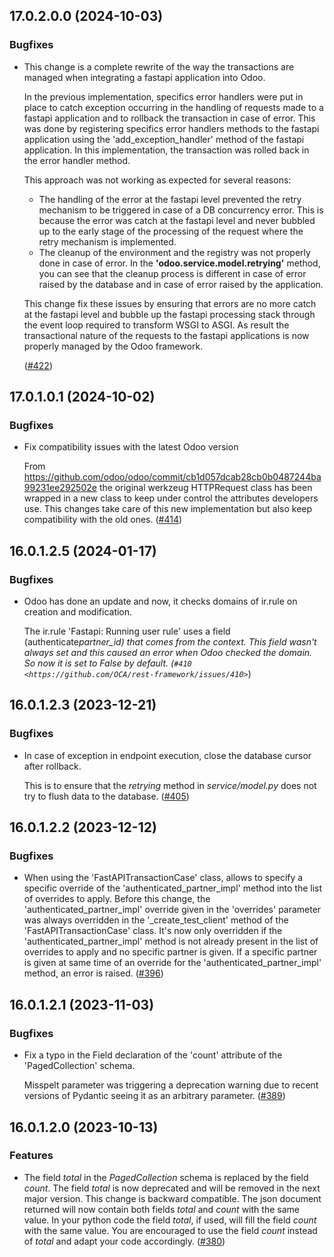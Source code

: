 ## 17.0.2.0.0 (2024-10-03)

### Bugfixes

- This change is a complete rewrite of the way the transactions are managed when
  integrating a fastapi application into Odoo.

  In the previous implementation, specifics error handlers were put in place to
  catch exception occurring in the handling of requests made to a fastapi application
  and to rollback the transaction in case of error. This was done by registering
  specifics error handlers methods to the fastapi application using the 'add_exception_handler'
  method of the fastapi application. In this implementation, the transaction was
  rolled back in the error handler method.

  This approach was not working as expected for several reasons:

  - The handling of the error at the fastapi level prevented the retry mechanism
    to be triggered in case of a DB concurrency error. This is because the error
    was catch at the fastapi level and never bubbled up to the early stage of the
    processing of the request where the retry mechanism is implemented.
  - The cleanup of the environment and the registry was not properly done in case
    of error. In the **'odoo.service.model.retrying'** method, you can see that
    the cleanup process is different in case of error raised by the database
    and in case of error raised by the application.

  This change fix these issues by ensuring that errors are no more catch at the
  fastapi level and bubble up the fastapi processing stack through the event loop
  required to transform WSGI to ASGI. As result the transactional nature of the
  requests to the fastapi applications is now properly managed by the Odoo framework.

  ([#422](https://github.com/OCA/rest-framework/issues/422))


## 17.0.1.0.1 (2024-10-02)

### Bugfixes

- Fix compatibility issues with the latest Odoo version

  From https://github.com/odoo/odoo/commit/cb1d057dcab28cb0b0487244ba99231ee292502e
  the original werkzeug HTTPRequest class has been wrapped in a new class to keep
  under control the attributes developers use. This changes take care of this
  new implementation but also keep compatibility with the old ones. ([#414](https://github.com/OCA/rest-framework/issues/414))


## 16.0.1.2.5 (2024-01-17)

### Bugfixes

- Odoo has done an update and now, it checks domains of ir.rule on creation and
  modification.

  The ir.rule 'Fastapi: Running user rule' uses a field (authenticate*partner_id) that
  comes from the context. This field wasn't always set and this caused an error when
  Odoo checked the domain. So now it is set to *False* by default.
  (`#410 <https://github.com/OCA/rest-framework/issues/410>`*)

## 16.0.1.2.3 (2023-12-21)

### Bugfixes

- In case of exception in endpoint execution, close the database cursor after rollback.

  This is to ensure that the _retrying_ method in _service/model.py_ does not try to
  flush data to the database.
  ([\#405](https://github.com/OCA/rest-framework/issues/405))

## 16.0.1.2.2 (2023-12-12)

### Bugfixes

- When using the 'FastAPITransactionCase' class, allows to specify a specific override
  of the 'authenticated_partner_impl' method into the list of overrides to apply. Before
  this change, the 'authenticated_partner_impl' override given in the 'overrides'
  parameter was always overridden in the '\_create_test_client' method of the
  'FastAPITransactionCase' class. It's now only overridden if the
  'authenticated_partner_impl' method is not already present in the list of overrides to
  apply and no specific partner is given. If a specific partner is given at same time of
  an override for the 'authenticated_partner_impl' method, an error is raised.
  ([\#396](https://github.com/OCA/rest-framework/issues/396))

## 16.0.1.2.1 (2023-11-03)

### Bugfixes

- Fix a typo in the Field declaration of the 'count' attribute of the 'PagedCollection'
  schema.

  Misspelt parameter was triggering a deprecation warning due to recent versions of
  Pydantic seeing it as an arbitrary parameter.
  ([\#389](https://github.com/OCA/rest-framework/issues/389))

## 16.0.1.2.0 (2023-10-13)

### Features

- The field _total_ in the _PagedCollection_ schema is replaced by the field _count_.
  The field _total_ is now deprecated and will be removed in the next major version.
  This change is backward compatible. The json document returned will now contain both
  fields _total_ and _count_ with the same value. In your python code the field _total_,
  if used, will fill the field _count_ with the same value. You are encouraged to use
  the field _count_ instead of _total_ and adapt your code accordingly.
  ([\#380](https://github.com/OCA/rest-framework/issues/380))
